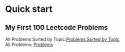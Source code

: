 # Quick start

## My First 100 Leetcode Problems

All Problems Sorted by Topic:[Problems Sorted by Topic](my-first-100-sorted-by-topic.md)  
All Problems: [Problems](./my-first-100.md)
